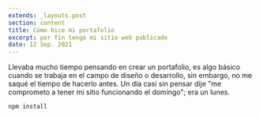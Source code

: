 ```yaml
---
extends: _layouts.post
section: content
title: Cómo hice mi portafolio
excerpt: por fin tengo mi sitio web publicado
date: 12 Sep. 2021
---
```


Llevaba mucho tiempo pensando en crear un portafolio, es algo básico cuando se trabaja en el campo de diseño o desarrollo, sin embargo, no me saqué el tiempo de hacerlo antes. Un día casi sin pensar dije "me comprometo a tener mi sitio funcionando el domingo"; era un lunes.

```bash
npm install
```
